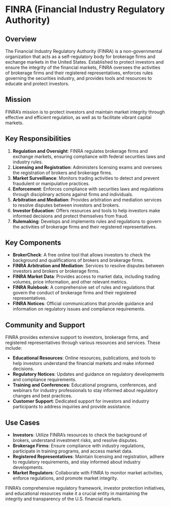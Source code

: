 ﻿# FINRA (Financial Industry Regulatory Authority)

## Overview
The Financial Industry Regulatory Authority (FINRA) is a non-governmental organization that acts as a self-regulatory body for brokerage firms and exchange markets in the United States. Established to protect investors and ensure the integrity of the financial markets, FINRA oversees the activities of brokerage firms and their registered representatives, enforces rules governing the securities industry, and provides tools and resources to educate and protect investors.

## Mission
FINRA’s mission is to protect investors and maintain market integrity through effective and efficient regulation, as well as to facilitate vibrant capital markets.

## Key Responsibilities
1. **Regulation and Oversight**: FINRA regulates brokerage firms and exchange markets, ensuring compliance with federal securities laws and industry rules.
2. **Licensing and Registration**: Administers licensing exams and oversees the registration of brokers and brokerage firms.
3. **Market Surveillance**: Monitors trading activities to detect and prevent fraudulent or manipulative practices.
4. **Enforcement**: Enforces compliance with securities laws and regulations through disciplinary actions against firms and individuals.
5. **Arbitration and Mediation**: Provides arbitration and mediation services to resolve disputes between investors and brokers.
6. **Investor Education**: Offers resources and tools to help investors make informed decisions and protect themselves from fraud.
7. **Rulemaking**: Develops and implements rules and regulations to govern the activities of brokerage firms and their registered representatives.

## Key Components
- **BrokerCheck**: A free online tool that allows investors to check the background and qualifications of brokers and brokerage firms.
- **FINRA Arbitration and Mediation**: Services to resolve disputes between investors and brokers or brokerage firms.
- **FINRA Market Data**: Provides access to market data, including trading volumes, price information, and other relevant metrics.
- **FINRA Rulebook**: A comprehensive set of rules and regulations that govern the conduct of brokerage firms and their registered representatives.
- **FINRA Notices**: Official communications that provide guidance and information on regulatory issues and compliance requirements.

## Community and Support
FINRA provides extensive support to investors, brokerage firms, and registered representatives through various resources and services. These include:

- **Educational Resources**: Online resources, publications, and tools to help investors understand the financial markets and make informed decisions.
- **Regulatory Notices**: Updates and guidance on regulatory developments and compliance requirements.
- **Training and Conferences**: Educational programs, conferences, and webinars for industry professionals to stay informed about regulatory changes and best practices.
- **Customer Support**: Dedicated support for investors and industry participants to address inquiries and provide assistance.

## Use Cases
- **Investors**: Utilize FINRA’s resources to check the background of brokers, understand investment risks, and resolve disputes.
- **Brokerage Firms**: Ensure compliance with industry regulations, participate in training programs, and access market data.
- **Registered Representatives**: Maintain licensing and registration, adhere to regulatory requirements, and stay informed about industry developments.
- **Market Regulators**: Collaborate with FINRA to monitor market activities, enforce regulations, and promote market integrity.

FINRA’s comprehensive regulatory framework, investor protection initiatives, and educational resources make it a crucial entity in maintaining the integrity and transparency of the U.S. financial markets.
